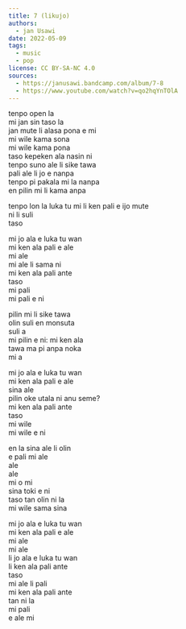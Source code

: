 ```yaml
---
title: 7 (likujo)
authors:
  - jan Usawi
date: 2022-05-09
tags:
  - music
  - pop
license: CC BY-SA-NC 4.0
sources:
  - https://janusawi.bandcamp.com/album/7-8
  - https://www.youtube.com/watch?v=qo2hqYnTOlA
---
```


tenpo open la  \
mi jan sin taso la  \
jan mute li alasa pona e mi  \
mi wile kama sona  \
mi wile kama pona  \
taso kepeken ala nasin ni  \
tenpo suno ale li sike tawa  \
pali ale li jo e nanpa  \
tenpo pi pakala mi la nanpa  \
en pilin mi li kama anpa

tenpo lon la luka tu mi li ken pali e ijo mute  \
ni li suli  \
taso

mi jo ala e luka tu wan  \
mi ken ala pali e ale  \
mi ale  \
mi ale li sama ni  \
mi ken ala pali ante  \
taso  \
mi pali  \
mi pali e ni

pilin mi li sike tawa  \
olin suli en monsuta  \
suli a  \
mi pilin e ni: mi ken ala  \
tawa ma pi anpa noka  \
mi a

mi jo ala e luka tu wan  \
mi ken ala pali e ale  \
sina ale  \
pilin oke utala ni anu seme?  \
mi ken ala pali ante  \
taso  \
mi wile  \
mi wile e ni

en la sina ale li olin  \
e pali mi ale  \
ale  \
ale  \
mi o mi  \
sina toki e ni  \
taso tan olin ni la  \
mi wile sama sina

mi jo ala e luka tu wan  \
mi ken ala pali e ale  \
mi ale  \
mi ale  \
li jo ala e luka tu wan  \
li ken ala pali ante  \
taso  \
mi ale li pali  \
mi ken ala pali ante  \
tan ni la  \
mi pali  \
e ale mi

